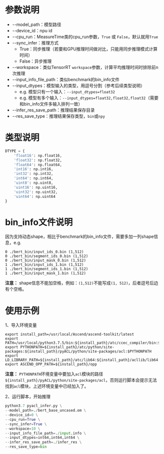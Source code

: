 # 参数说明

- --model_path：模型路径
- --device_id：npu id
- --cpu_run：MeasureTime类的cpu_run参数，`True` 或 `False`，默认就用`True`
- --sync_infer：推理方式
  - True：同步推理（若要和GPU推理时间做对比，只能用同步推理模式计算时间）
  - False：异步推理
- --workspace：类似TensorRT `workspace`参数，计算平均推理时间时排除前n次推理
- --input_info_file_path：类似benchmark的bin_info文件
- --input_dtypes：模型输入的类型，用逗号分割（参考后续类型说明）
  - e.g. 模型只有一个输入：`--input_dtypes=float32`
  - e.g. 模型有多个输入：`--input_dtypes=float32,float32,float32`（需要和bin_info文件多输入排列一致）
- --infer_res_save_path：推理结果保存目录
- --res_save_type：推理结果保存类型，`bin`或`npy`

# 类型说明

```python
DTYPE = {
    'float16': np.float16,
    'float32': np.float32,
    'float64': np.float64,
    'int16': np.int16,
    'int32': np.int32,
    'int64': np.int64,
    'uint8': np.uint8,
    'uint16': np.uint16,
    'uint32': np.uint32,
    'uint64': np.uint64
}
```

# bin_info文件说明

因为支持动态shape，相比于benchmark的bin_info文件，需要多加一列shape信息，e.g.

```
0 ./bert_bin/input_ids_0.bin (1,512)
0 ./bert_bin/segment_ids_0.bin (1,512)
0 ./bert_bin/input_mask_0.bin (1,512)
1 ./bert_bin/input_ids_1.bin (1,512)
1 ./bert_bin/segment_ids_1.bin (1,512)
1 ./bert_bin/input_mask_1.bin (1,512)
```

**注意：** shape信息不能加空格，例如：`(1,512)`不能写成`(1, 512)`，后者逗号后边有个空格。

# 使用示例

1、导入环境变量

```shell
export install_path=/usr/local/Ascend/ascend-toolkit/latest
export PATH=/usr/local/python3.7.5/bin:${install_path}/atc/ccec_compiler/bin:${install_path}/atc/bin:$PATH
export PYTHONPATH=${install_path}/atc/python/site-packages:${install_path}/pyACL/python/site-packages/acl:$PYTHONPATH
export LD_LIBRARY_PATH=${install_path}/atc/lib64:${install_path}/acllib/lib64:$LD_LIBRARY_PATH
export ASCEND_OPP_PATH=${install_path}/opp
```

**注意：** `PYTHONPATH`环境变量中要加入`acl`模块的路径`${install_path}/pyACL/python/site-packages/acl`，否则运行脚本会提示无法找到`acl`模块，上述环境变量中已经加入了。

2、运行脚本，开始推理

```python
python3.7 pyacl_infer.py \
--model_path=./bert_base_uncased.om \
--device_id=0 \
--cpu_run=True \
--sync_infer=True \
--workspace=10 \
--input_info_file_path=./input.info \
--input_dtypes=int64,int64,int64 \
--infer_res_save_path=./infer_res \
--res_save_type=bin
```

